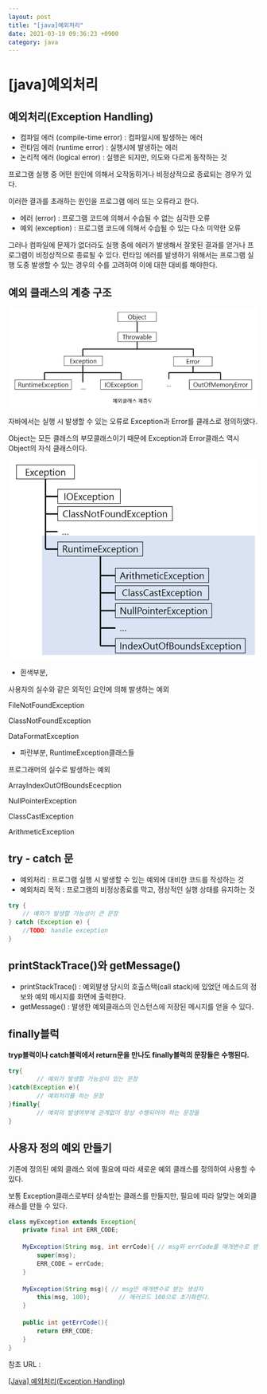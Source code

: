 ```yaml
---
layout: post
title: "[java]예외처리"
date: 2021-03-19 09:36:23 +0900
category: java
---
```


# [java]예외처리

## 예외처리(Exception Handling)

- 컴파일 에러 (compile-time error) : 컴파일시에 발생하는 에러
- 런타임 에러 (runtime error) : 실행시에 발생하는 에러
- 논리적 에러 (logical error) : 실행은 되지만, 의도와 다르게 동작하는 것

프로그램 실행 중 어떤 원인에 의해서 오작동하거나 비정상적으로 종료되는 경우가 있다.

이러한 결과를 초래하는 원인을 프로그램 에러 또는 오류라고 한다.

- 에러 (error) : 프로그램 코드에 의해서 수습될 수 없는 심각한 오류
- 예외 (exception) : 프로그램 코드에 의해서 수습될 수 있는 다소 미약한 오류

그러나 컴파일에 문제가 없더라도 실행 중에 에러가 발생해서 잘못된 결과를 얻거나 프로그램이 비정상적으로 종료될 수 있다. 런타임 에러를 발생하기 위해서는 프로그램 실행 도중 발생할 수 있는 경우의 수를 고려하여 이에 대한 대비를 해야한다. 

## 예외 클래스의 계층 구조

![alt text](/public/img/java_image_file/Exception1.png)

자바에서는 실행 시 발생할 수 있는 오류로 Exception과 Error를 클래스로 정의하였다.

Object는 모든 클래스의 부모클래스이기 때문에 Exception과 Error클래스 역시 Object의 자식 클래스이다.

![alt text](/public/img/java_image_file/Exception2.png)

- 흰색부분,

사용자의 실수와 같은 외적인 요인에 의해 발생하는 예외

FileNotFoundException 

ClassNotFoundException

DataFormatException

- 파란부분, RuntimeException클래스들

프로그래머의 실수로 발생하는 예외

ArrayIndexOutOfBoundsEcecption

NullPointerException

ClassCastException

ArithmeticException

## try - catch 문

- 예외처리 : 프로그램 실행 시 발생할 수 있는 예외에 대비한 코드를 작성하는 것
- 예외처리 목적 : 프로그램의 비정상종료를 막고, 정상적인 실행 상태를 유지하는 것

```java
try {
    // 예외가 발생할 가능성이 큰 문장
} catch (Exception e) {
    //TODO: handle exception
}
```

## printStackTrace()와 getMessage()

- printStackTrace() : 예외발생 당시의 호출스택(call stack)에 있었던 메소드의 정보와 예외 메시지를 화면에 출력한다.
- getMessage() : 발생한 예외클래스의 인스턴스에 저장된 메시지를 얻을 수 있다.

## finally블럭

**tryp블럭이나 catch블럭에서 return문을 만나도 finally블럭의 문장들은 수행된다.**

```java
try{
		// 예외가 발생할 가능성이 있는 문장
}catch(Exception e){
		// 예외처리를 하는 문장
}finally{
		// 예외의 발생여부에 관계없이 항상 수행되어야 하는 문장들
}
```

## 사용자 정의 예외 만들기

기존에 정의된 예외 클래스 외에 필요에 따라 새로운 예외 클래스를 정의하여 사용할 수 있다.

보통 Exception클래스로부터 상속받는 클래스를 만들지만, 필요에 따라 알맞는 예외클래스를 만들 수 있다.

```java
class myException extends Exception{
	private final int ERR_CODE;

	MyException(String msg, int errCode){ // msg와 errCode를 매개변수로 받는 생성자
		super(msg);
		ERR_CODE = errCode;
	}

	MyException(String msg){ // msg만 매개변수로 받는 생성자
		this(msg, 100);        // 에러코드 100으로 초기화한다.
	} 

	public int getErrCode(){ 
		return ERR_CODE;
	}
}
```

참초 URL : 

[[Java] 예외처리(Exception Handling)](https://pridiot.tistory.com/54)